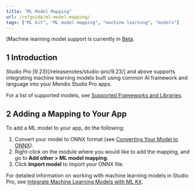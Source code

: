 ```yaml
---
title: "ML Model Mapping"
url: /refguide/ml-model-mapping/
tags: ["ML kit", "ML model mapping", "machine learning", "models"]
---
```


[Machine learning model support is currently in [Beta](/releasenotes/beta-features/).

## 1 Introduction

Studio Pro [9.23](/releasenotes/studio-pro/9.23/] and above supports integrating machine learning models built using common AI framework and language into your Mendix Studio Pro apps.

For a list of supported models, see [Supported Frameworks and Libraries](/refguide/machine-learning-kit/#supported-frameworks).

## 2 Adding a Mapping to Your App

To add a ML model to your app, do the following:

1. Convert your model to ONNX format (see [Converting Your Model to ONNX](/refguide/machine-learning-kit/#convert-ml-model)).
2. Right-click on the module where you would like to add the mapping, and go to **Add other > ML model mapping**.
3. Click **Import model** to import your ONNX file.

For detailed information on working with machine learning models in Studio Pro, see [Integrate Machine Learning Models with ML Kit](/refguide/machine-learning-kit/).